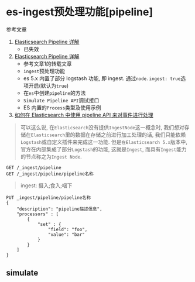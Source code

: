 # es-ingest预处理功能[pipeline]

参考文章

1. [Elasticsearch Pipeline 详解](https://my.oschina.net/u/4072296/blog/3073345)
    - 已失效
2. [Elasticsearch Pipeline 详解](https://blog.csdn.net/lijingjingchn/article/details/103068901)
    - 参考文章1的转载文章
    - `ingest`预处理功能
    - es 5.x 内置了部分 logstash 功能, 即 ingest. 通过`node.ingest: true`选项开启(默认为`true`)
    - 在`es`中创建`pipeline`的方法
    - `Simulate Pipeline API`调试接口
    - ES 内置的`Process`类型及使用示例
3. [如何在 Elasticsearch 中使用 pipeline API 来对事件进行处理](https://blog.csdn.net/UbuntuTouch/article/details/99702199)


> 可以这么说, 在`Elasticsearch`没有提供`IngestNode`这一概念时, 我们想对存储在`Elasticsearch`里的数据在存储之前进行加工处理的话, 我们只能依赖`Logstash`或自定义插件来完成这一功能. 但是`在Elasticsearch 5.x`版本中, 官方在内部集成了部分`Logstash`的功能, 这就是`Ingest`, 而具有`Ingest`能力的节点称之为`Ingest Node`.

```
GET /_ingest/pipeline
GET /_ingest/pipeline/pipeline名称
```

> ingest: 摄入;食入;咽下

```
PUT _ingest/pipeline/pipeline名称
{
    "description": "pipeline描述信息",
    "processors" : [
        {
            "set" : {
                "field": "foo",
                "value": "bar"
            }
        }
    ]
}
```

## simulate

